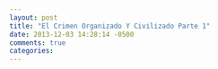 ```yaml
---
layout: post
title: "El Crimen Organizado Y Civilizado Parte 1"
date: 2013-12-03 14:28:14 -0500
comments: true
categories: 
---
```

